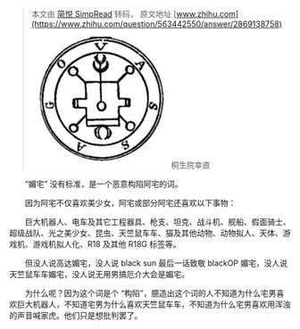 > 本文由 [简悦 SimpRead](http://ksria.com/simpread/) 转码， 原文地址 [www.zhihu.com](https://www.zhihu.com/question/563442550/answer/2869138758) ![61e7e3eb7a5d2d90de2b63239619c4de_MD5](../assets/61e7e3eb7a5d2d90de2b63239619c4de_MD5.jpg)桐生院幸直

　　“媚宅” 没有标准，是一个恶意构陷阿宅的词。

　　因为阿宅不仅喜欢美少女，阿宅或部分阿宅还喜欢以下事物：

　　巨大机器人、电车及其它工程器具、枪支、坦克、战斗机、舰船、假面骑士、超级战队、光之美少女、昆虫、天竺鼠车车、猫及其他动物、动物拟人、天体、游戏机、游戏机拟人化、R18 及其他 R18G 标签等。

　　但没人说高达媚宅，没人说 black sun 最后一话致敬 blackOP 媚宅，没人说天竺鼠车车媚宅，没人说无用男搞厄介大会是媚宅。

　　为什么呢？因为这个词是个 “构陷”，臆造出这个词的人不知道为什么宅男喜欢巨大机器人，不知道宅男为什么喜欢天竺鼠车车，不知道为什么宅男喜欢用浑浊的声音喊家虎。他们只是想批判罢了。
